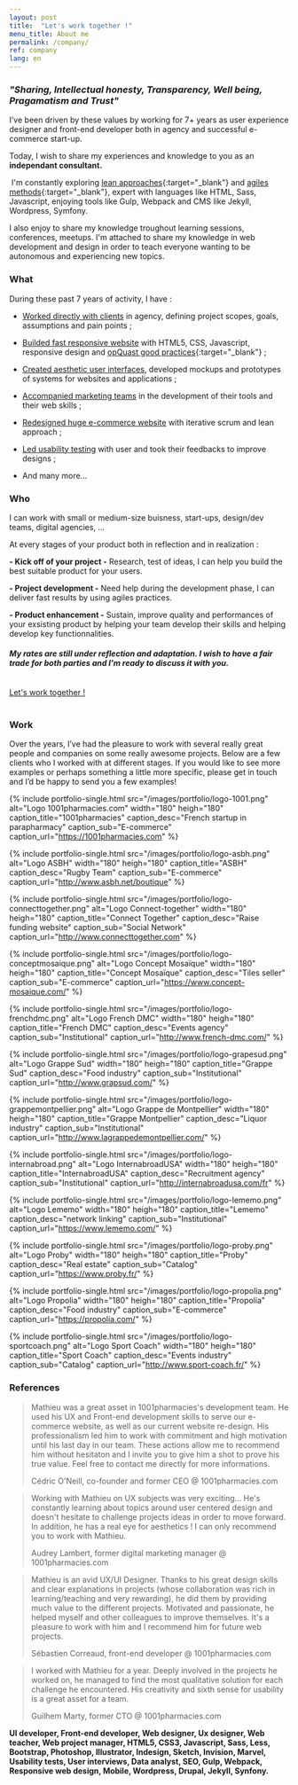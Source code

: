 ```yaml
---
layout: post
title:  "Let's work together !"
menu_title: About me
permalink: /company/
ref: company
lang: en
---
```


<h3 class="center"><em>"Sharing, Intellectual honesty, Transparency, Well being, Pragamatism and Trust"</em></h3>

I’ve been driven by these values by working for 7+ years as user experience designer and front-end developer both in agency and successful e-commerce start-up.

Today, I wish to share my experiences and knowledge to you as an <br/>__independant consultant.__

 I'm constantly exploring [lean approaches](https://en.wikipedia.org/wiki/Lean){:target="_blank"} and [agiles methods](https://en.wikipedia.org/wiki/Agile_software_development){:target="_blank"}, expert with languages like HTML, Sass, Javascript, enjoying tools like Gulp, Webpack and CMS like Jekyll, Wordpress, Symfony.

I also enjoy to share my knowledge troughout learning sessions, conferences, meetups.
I'm attached to share my knowledge in web development and design in order to teach everyone wanting to be autonomous and experiencing new topics.

### What

During these past 7 years of activity, I have :

* <u>Worked directly with clients</u> in agency, defining project scopes, goals, assumptions and pain points ;

* <u>Builded fast responsive website</u> with HTML5, CSS, Javascript, responsive design and [opQuast good practices](http://www.opquast.com){:target="_blank"} ;

* <u>Created aesthetic user interfaces</u>, developed mockups and prototypes of systems for websites and applications ;

* <u>Accompanied marketing teams</u> in the development of their tools and their web skills ;

* <u>Redesigned huge e-commerce website</u> with iterative scrum and lean approach ;

* <u>Led usability testing</u> with user and took their feedbacks to improve designs ;

* And many more...

### Who

I can work with small or medium-size buisness, start-ups, design/dev teams, digital agencies, ...

At every stages of your product both in reflection and in realization :

__- Kick off of your project -__ Research, test of ideas, I can help you build the best suitable product for your users.

__- Project development -__ Need help during the development phase, I can deliver fast results by using agiles practices.

__- Product enhancement -__ Sustain, improve quality and performances of your exsisting product by helping your team develop their skills and helping develop key functionnalities.


#### _My rates are still under reflection and adaptation. I wish to have a fair trade for both parties and I'm ready to discuss it with you._

<br/>

<div class="text-center">
  <a href="mailto:pro.mathieu.fortune@gmail.com?subject=Hey let's work together !&amp;body=Hi Mathieu, I was looking to hire someone like you for..." title="" class="btn--default btn--medium">Let's work together !</a>
</div>

<br/>

### Work

Over the years, I’ve had the pleasure to work with several really great people and companies on some really awesome projects. Below are a few clients who I worked with at different stages.
If you would like to see more examples or perhaps something a little more specific, please get in touch and I’d be happy to send you a few examples!


{% include
portfolio-single.html
src="/images/portfolio/logo-1001.png"
alt="Logo 1001pharmacies.com"
width="180"
heigh="180"
caption_title="1001pharmacies"
caption_desc="French startup in parapharmacy"
caption_sub="E-commerce"
caption_url="https://1001pharmacies.com"
%}

{% include
portfolio-single.html
src="/images/portfolio/logo-asbh.png"
alt="Logo ASBH"
width="180"
heigh="180"
caption_title="ASBH"
caption_desc="Rugby Team"
caption_sub="E-commerce"
caption_url="http://www.asbh.net/boutique"
%}

{% include
portfolio-single.html
src="/images/portfolio/logo-connecttogether.png"
alt="Logo Connect-together"
width="180"
heigh="180"
caption_title="Connect Together"
caption_desc="Raise funding website"
caption_sub="Social Network"
caption_url="http://www.connecttogether.com"
%}

{% include
portfolio-single.html
src="/images/portfolio/logo-conceptmosaique.png"
alt="Logo Concept Mosaïque"
width="180"
heigh="180"
caption_title="Concept Mosaïque"
caption_desc="Tiles seller"
caption_sub="E-commerce"
caption_url="https://www.concept-mosaique.com/"
%}

{% include
portfolio-single.html
src="/images/portfolio/logo-frenchdmc.png"
alt="Logo French DMC"
width="180"
heigh="180"
caption_title="French DMC"
caption_desc="Events agency"
caption_sub="Institutional"
caption_url="http://www.french-dmc.com/"
%}

{% include
portfolio-single.html
src="/images/portfolio/logo-grapesud.png"
alt="Logo Grappe Sud"
width="180"
heigh="180"
caption_title="Grappe Sud"
caption_desc="Food industry"
caption_sub="Institutional"
caption_url="http://www.grapsud.com/"
%}

{% include
portfolio-single.html
src="/images/portfolio/logo-grappemontpellier.png"
alt="Logo Grappe de Montpellier"
width="180"
heigh="180"
caption_title="Grappe Montpellier"
caption_desc="Liquor industry"
caption_sub="Institutional"
caption_url="http://www.lagrappedemontpellier.com/"
%}

{% include
portfolio-single.html
src="/images/portfolio/logo-internabroad.png"
alt="Logo InternabroadUSA"
width="180"
heigh="180"
caption_title="InternabroadUSA"
caption_desc="Recruitment agency"
caption_sub="Institutional"
caption_url="http://internabroadusa.com/fr"
%}

{% include
portfolio-single.html
src="/images/portfolio/logo-lememo.png"
alt="Logo Lememo"
width="180"
heigh="180"
caption_title="Lememo"
caption_desc="network linking"
caption_sub="Institutional"
caption_url="https://www.lememo.com/"
%}

{% include
portfolio-single.html
src="/images/portfolio/logo-proby.png"
alt="Logo Proby"
width="180"
heigh="180"
caption_title="Proby"
caption_desc="Real estate"
caption_sub="Catalog"
caption_url="https://www.proby.fr/"
%}

{% include
portfolio-single.html
src="/images/portfolio/logo-propolia.png"
alt="Logo Propolia"
width="180"
heigh="180"
caption_title="Propolia"
caption_desc="Food industry"
caption_sub="E-commerce"
caption_url="https://propolia.com/"
%}

{% include
portfolio-single.html
src="/images/portfolio/logo-sportcoach.png"
alt="Logo Sport Coach"
width="180"
heigh="180"
caption_title="Sport Coach"
caption_desc="Events industry"
caption_sub="Catalog"
caption_url="http://www.sport-coach.fr/"
%}


### References

<blockquote class="small col-half--left">
  Mathieu was a great asset in 1001pharmacies's development team. He used his UX and Front-end development skills to serve our e-commerce website, as well as our current website re-design. His professionalism led him to work with commitment and high motivation until his last day in our team. These actions allow me to recommend him without hesitaton and I invite you to give him a shot to prove his true value.
  Feel free to contact me directly for more informations.
  <p class="text-right">Cédric O'Neill, co-founder and former CEO @ 1001pharmacies.com</p>
</blockquote>

<blockquote class="small col-half--right">
  Working with Mathieu on UX subjects was very exciting...  He's constantly learning about topics around user centered design and doesn't hesitate to challenge projects ideas in order to move forward. In addition, he has a real eye for aesthetics ! I can only recommend you to work with Mathieu.
  <p class="text-right">Audrey Lambert, former digital marketing manager @ 1001pharmacies.com</p>
</blockquote>

<blockquote class="small col-two-third">
  Mathieu is an avid UX/UI Designer.
  Thanks to his great design skills and clear explanations in projects (whose collaboration was rich in learning/teaching and very rewarding), he did them by providing much value to the different projects. Motivated and passionate, he helped myself and other colleagues to improve themselves. It's a pleasure to work with him and I recommend him for future web projects.
  <p class="text-right">Sébastien Correaud, front-end developer @ 1001pharmacies.com</p>
</blockquote>

<blockquote class="small col-third">
  I worked with Mathieu for a year. Deeply involved in the projects he worked on, he managed to find the most qualitative solution for each challenge he encountered. His creativity and sixth sense for usability is a great asset for a team.
  <p class="text-right">Guilhem Marty, former CTO @ 1001pharmacies.com</p>
</blockquote>

<div class="clearfix"></div>

__UI developer, Front-end developer, Web designer, Ux designer, Web teacher, Web project manager, HTML5, CSS3, Javascript, Sass, Less, Bootstrap, Photoshop, Illustrator, Indesign, Sketch, Invision, Marvel, Usability tests, User interviews, Data analyst, SEO, Gulp, Webpack, Responsive web design, Mobile, Wordpress, Drupal, Jekyll, Synfony.__

